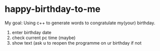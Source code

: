 # happy-birthday-to-me
My goal: Using c++ to generate words to congratulate my(your) birthday.
1. enter birthday date
2. check current pc time (maybe)
3. show text (ask u to reopen the programme on ur birthday if not
